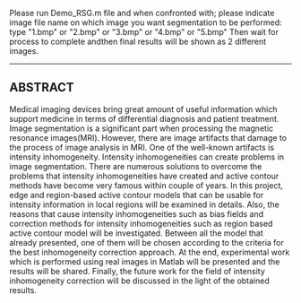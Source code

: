 Please run Demo_RSG.m file and when confronted with;
please indicate image file name on which image you want segmentation to be performed:
type "1.bmp" or "2.bmp" or "3.bmp" or "4.bmp" or "5.bmp"
Then wait for process to complete andthen final results will be shown as 2 different images. 

-------------------------------------------------------------------------------------------------------------

## ABSTRACT
Medical imaging devices bring great amount of useful information which support medicine in terms of differential diagnosis and patient treatment. Image segmentation is a significant part when processing the magnetic resonance images(MRI). However, there are image artifacts that damage to the process of image analysis in MRI. One of the well-known artifacts  is intensity inhomogeneity. Intensity inhomogeneities can create problems in image segmentation. There are numerous solutions to overcome the problems that intensity inhomogeneities have created and active contour methods have become very famous within couple of years. In this project, edge and region-based active contour models that can be usable for intensity information in local regions will be examined in details. Also, the reasons that cause intensity inhomogeneities such as bias fields and correction methods for intensity inhomogeneities such as region based active contour model will be investigated. Between all the model that already presented, one of them will be chosen according to the criteria for the best inhomogeneity correction approach. At the end, experimental work which is performed using real images in Matlab will be presented and the results will be shared. Finally, the future work for the field of intensity inhomogeneity correction will be discussed in the light of the obtained results. 
